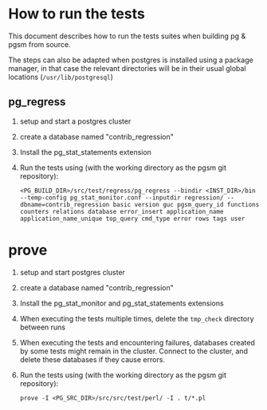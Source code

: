 # How to run the tests

This document describes how to run the tests suites when building pg & pgsm from source.

The steps can also be adapted when postgres is installed using a package manager, in that case the relevant directories will be in their usual global locations (`/usr/lib/postgresql`)

## pg_regress

1. setup and start a postgres cluster
2. create a database named "contrib\_regression"
3. Install the pg\_stat\_statements extension
4. Run the tests using (with the working directory as the pgsm git repository):

   ```
   <PG_BUILD_DIR>/src/test/regress/pg_regress --bindir <INST_DIR>/bin --temp-config pg_stat_monitor.conf --inputdir regression/ --dbname=contrib_regression basic version guc pgsm_query_id functions counters relations database error_insert application_name application_name_unique top_query cmd_type error rows tags user
   ```

# prove

1. setup and start postgres cluster
2. create a database named "contrib\_regression"
3. Install the pg\_stat\_monitor and pg\_stat\_statements extensions
4. When executing the tests multiple times, delete the `tmp_check` directory between runs
5. When executing the tests and encountering failures, databases created by some tests might remain in the cluster.
   Connect to the cluster, and delete these databases if they cause errors.
6. Run the tests using (with the working directory as the pgsm git repository):

   ```
   prove -I <PG_SRC_DIR>/src/src/test/perl/ -I . t/*.pl
   ```

